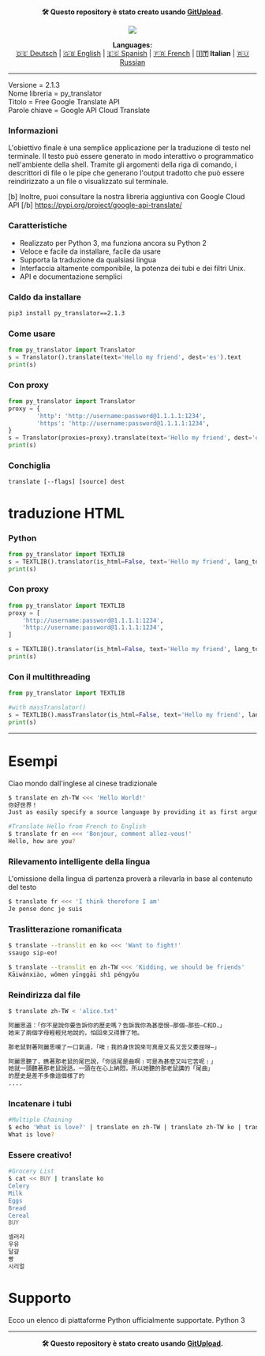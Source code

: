 <p align="center"><b>🛠️ Questo repository è stato creato usando <a href="https://gitupload.com">GitUpload</a>.</b></p>
<p align="center"><a href="https://kupi.net"><img src="https://github.com/markolofsen/py_translator//blob/master/.banners/banner_it.png?raw=1" /></a></p>
<p align="center"><b>Languages:</b><br /><a href="https://github.com/markolofsen/py_translator/blob/master/README_de.md">🇩🇪 Deutsch</a> | <a href="https://github.com/markolofsen/py_translator/blob/master/README.md">🇬🇧 English</a> | <a href="https://github.com/markolofsen/py_translator/blob/master/README_es.md">🇪🇸 Spanish</a> | <a href="https://github.com/markolofsen/py_translator/blob/master/README_fr.md">🇫🇷 French</a> | <b>🇮🇹 Italian</b> | <a href="https://github.com/markolofsen/py_translator/blob/master/README_ru.md">🇷🇺 Russian</a></p>

---

Versione = 2.1.3 <br />
Nome libreria = py_translator <br />
Titolo = Free Google Translate API <br />
Parole chiave = Google API Cloud Translate <br />

### Informazioni
L&#39;obiettivo finale è una semplice applicazione per la traduzione di testo nel terminale. Il testo può essere generato in modo interattivo o programmatico nell&#39;ambiente della shell. Tramite gli argomenti della riga di comando, i descrittori di file o le pipe che generano l&#39;output tradotto che può essere reindirizzato a un file o visualizzato sul terminale.

[b] Inoltre, puoi consultare la nostra libreria aggiuntiva con Google Cloud API [/b] https://pypi.org/project/google-api-translate/

### Caratteristiche
* Realizzato per Python 3, ma funziona ancora su Python 2
* Veloce e facile da installare, facile da usare
* Supporta la traduzione da qualsiasi lingua
* Interfaccia altamente componibile, la potenza dei tubi e dei filtri Unix.
* API e documentazione semplici

### Caldo da installare

```sh
pip3 install py_translator==2.1.3
```


### Come usare
```python
from py_translator import Translator
s = Translator().translate(text='Hello my friend', dest='es').text
print(s)
```

### Con proxy
```python
from py_translator import Translator
proxy = {
        'http': 'http://username:password@1.1.1.1:1234',
        'https': 'http://username:password@1.1.1.1:1234',
}
s = Translator(proxies=proxy).translate(text='Hello my friend', dest='es').text
print(s)
```

### Conchiglia
```shell
translate [--flags] [source] dest
```


# traduzione HTML

### Python
```python
from py_translator import TEXTLIB
s = TEXTLIB().translator(is_html=False, text='Hello my friend', lang_to='cn', proxy=False)
print(s)
```

### Con proxy
```python
from py_translator import TEXTLIB
proxy = [
    'http://username:password@1.1.1.1:1234',
    'http://username:password@1.1.1.1:1234',
]

s = TEXTLIB().translator(is_html=False, text='Hello my friend', lang_to='cn', proxy=proxy)
print(s)
```

### Con il multithreading
```python
from py_translator import TEXTLIB

#with massTranslator()
s = TEXTLIB().massTranslator(is_html=False, text='Hello my friend', lang_to='cn', proxy=False)
print(s)
```

--------
# Esempi
Ciao mondo dall&#39;inglese al cinese tradizionale
```sh
$ translate en zh-TW <<< 'Hello World!'
你好世界！
Just as easily specify a source language by providing it as first argument
```

```sh
#Translate Hello from French to English
$ translate fr en <<< 'Bonjour, comment allez-vous!'
Hello, how are you?
```

### Rilevamento intelligente della lingua
L&#39;omissione della lingua di partenza proverà a rilevarla in base al contenuto del testo
```sh
$ translate fr <<< 'I think therefore I am'
Je pense donc je suis
```


### Traslitterazione romanificata
```sh
$ translate --translit en ko <<< 'Want to fight!'
ssaugo sip-eo!

$ translate --translit en zh-TW <<< 'Kidding, we should be friends'
Kāiwánxiào, wǒmen yīnggāi shì péngyǒu
```


### Reindirizza dal file
```sh
$ translate zh-TW < 'alice.txt'

阿麗思道：「你不是說你要告訴你的歷史嗎？告訴我你為甚麼恨—那個—那些—C和D，」
她末了兩個字母輕輕兒地說的，怕回來又得罪了牠。

那老鼠對著阿麗思嘆了一口氣道，「唉﹗我的身世說來可真是又長又苦又委屈呀—」

阿麗思聽了，瞧著那老鼠的尾巴說，「你這尾是曲啊﹗可是為甚麼又叫它苦呢﹗」
她就一頭聽著那老鼠說話，一頭在在心上納悶，所以她聽的那老鼠講的「尾曲」
的歷史是差不多像這個樣了的
....
```

### Incatenare i tubi
```sh
#Multiple Chaining
$ echo 'What is love?' | translate en zh-TW | translate zh-TW ko | translate ko fr | translate fr en
What is love?
```

### Essere creativo!
```sh
#Grocery List
$ cat << BUY | translate ko
Celery
Milk
Eggs
Bread
Cereal
BUY

셀러리
우유
달걀
빵
시리얼
```

# Supporto
Ecco un elenco di piattaforme Python ufficialmente supportate.
Python 3

---

<p align="center"><b>🛠️ Questo repository è stato creato usando <a href="https://gitupload.com">GitUpload</a>.</b></p>